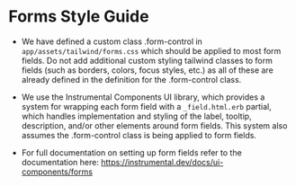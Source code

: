# Forms Style Guide

- We have defined a custom class .form-control in `app/assets/tailwind/forms.css` which should be applied to most form fields. Do not add additional custom styling tailwind classes to form fields (such as borders, colors, focus styles, etc.) as all of these are already defined in the definition for the .form-control class.

- We use the Instrumental Components UI library, which provides a system for wrapping each form field with a `_field.html.erb` partial, which handles implementation and styling of the label, tooltip, description, and/or other elements around form fields. This system also assumes the .form-control class is being applied to form fields.

- For full documentation on setting up form fields refer to the documentation here: https://instrumental.dev/docs/ui-components/forms
